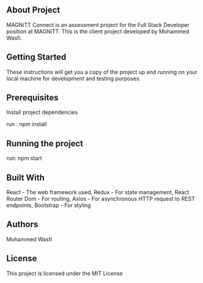 ## About Project

MAGNiTT Connect is an assessment project for the Full Stack Developer position at MAGNiTT. This is the client project developed by Mohammed Wasfi.

## Getting Started

These instructions will get you a copy of the project up and running on your local machine for development and testing purposes.

## Prerequisites

Install project dependencies

run : npm install

## Running the project

run: npm start

## Built With

React - The web framework used, 
Redux - For state management, 
React Router Dom - For routing, 
Axios - For asynchronous HTTP request to REST endpoints, 
Bootstrap - For styling

## Authors

Mohammed Wasfi

## License

This project is licensed under the MIT License
